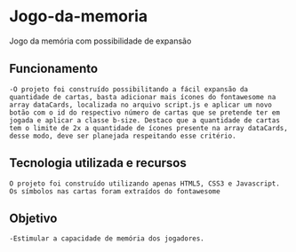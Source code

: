 # Jogo-da-memoria

Jogo da memória com possibilidade de expansão

## Funcionamento
 
    -O projeto foi construído possibilitando a fácil expansão da quantidade de cartas, basta adicionar mais ícones do fontawesome na array dataCards, localizada no arquivo script.js e aplicar um novo botão com o id do respectivo número de cartas que se pretende ter em jogada e aplicar a classe b-size. Destaco que a quantidade de cartas tem o limite de 2x a quantidade de ícones presente na array dataCards, desse modo, deve ser planejada respeitando esse critério.
## Tecnologia utilizada e recursos

    O projeto foi construído utilizando apenas HTML5, CSS3 e Javascript.
    Os símbolos nas cartas foram extraídos do fontawesome

## Objetivo
    -Estimular a capacidade de memória dos jogadores.
